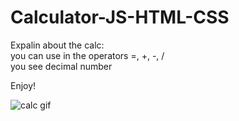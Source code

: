 # Calculator-JS-HTML-CSS
Expalin about the calc:  
you can use in the operators =, +, -, /   
you see decimal number   

Enjoy!  

![calc gif](https://user-images.githubusercontent.com/26384546/81215171-99dc8100-8fe1-11ea-9829-f3e3b5c35b34.gif)
